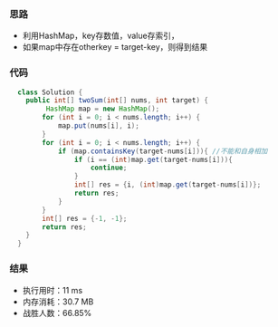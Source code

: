 ### 思路
  - 利用HashMap，key存数值，value存索引，
  - 如果map中存在otherkey = target-key，则得到结果
### 代码
```java
  class Solution {
    public int[] twoSum(int[] nums, int target) {
         HashMap map = new HashMap(); 
        for (int i = 0; i < nums.length; i++) { 
            map.put(nums[i], i); 
        } 
        for (int i = 0; i < nums.length; i++) { 
            if (map.containsKey(target-nums[i])){ //不能和自身相加
                if (i == (int)map.get(target-nums[i])){ 
                    continue; 
                } 
                int[] res = {i, (int)map.get(target-nums[i])}; 
                return res; 
            } 
        } 
        int[] res = {-1, -1}; 
        return res; 
    }
  }
```
### 结果
- 执行用时：11 ms
- 内存消耗：30.7 MB
- 战胜人数：66.85% 

